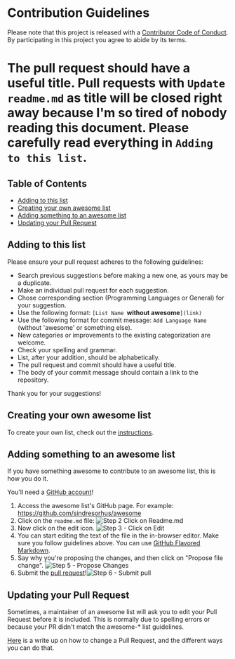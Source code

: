 # Contribution Guidelines

Please note that this project is released with a [Contributor Code of Conduct](CODE-OF-CONDUCT.md). By participating in this project you agree to abide by its terms.

# The pull request should have a useful title. Pull requests with `Update readme.md` as title will be closed right away because I'm so tired of nobody reading this document. Please carefully read everything in `Adding to this list`.

## Table of Contents

- [Adding to this list](#adding-to-this-list)
- [Creating your own awesome list](#creating-your-own-awesome-list)
- [Adding something to an awesome list](#adding-something-to-an-awesome-list)
- [Updating your Pull Request](#updating-your-pull-request)

## Adding to this list

Please ensure your pull request adheres to the following guidelines:

- Search previous suggestions before making a new one, as yours may be a duplicate.
- Make an individual pull request for each suggestion.
- Chose corresponding section (Programming Languages or General) for your suggestion.
- Use the following format: `[List Name `**without awesome**`](link)`
- Use the following format for commit message: `Add Language Name` (without 'awesome' or something else).
- New categories or improvements to the existing categorization are welcome.
- Check your spelling and grammar.
- List, after your addition, should be alphabetically.
- The pull request and commit should have a useful title.
- The body of your commit message should contain a link to the repository.

Thank you for your suggestions!

## Creating your own awesome list

To create your own list, check out the [instructions](https://github.com/sindresorhus/awesome/blob/master/create-list.md).

## Adding something to an awesome list

If you have something awesome to contribute to an awesome list, this is how you do it.

You'll need a [GitHub account](https://github.com/join)!

1. Access the awesome list's GitHub page. For example: https://github.com/sindresorhus/awesome
2. Click on the `readme.md` file: ![Step 2 Click on Readme.md](http://i.imgur.com/GhdkURj.png)
3. Now click on the edit icon. ![Step 3 - Click on Edit](http://i.imgur.com/oEgWdc5.png)
4. You can start editing the text of the file in the in-browser editor. Make sure you follow guidelines above. You can use [GitHub Flavored Markdown](https://help.github.com/articles/github-flavored-markdown/). 
5. Say why you're proposing the changes, and then click on "Propose file change". ![Step 5 - Propose Changes](http://i.imgur.com/nGtERxd.png)
6. Submit the [pull request](https://help.github.com/articles/using-pull-requests/)!![Step 6 - Submit pull](http://i.imgur.com/0OW5V7a.png)

## Updating your Pull Request

Sometimes, a maintainer of an awesome list will ask you to edit your Pull Request before it is included. This is normally due to spelling errors or because your PR didn't match the awesome-* list guidelines.

[Here](https://github.com/RichardLitt/knowledge/blob/master/github/amending-a-commit-guide.md) is a write up on how to change a Pull Request, and the different ways you can do that.
